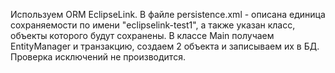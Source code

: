 Используем ORM EclipseLink.
В файле persistence.xml - описана единица сохраняемости по имени "eclipselink-test1", а также указан класс, 
объекты которого будут сохранены.
В классе Main получаем EntityManager и транзакцию, создаем 2 объекта и записываем их в БД.
Проверка исключений не производится.
